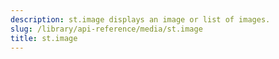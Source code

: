 ```yaml
---
description: st.image displays an image or list of images.
slug: /library/api-reference/media/st.image
title: st.image
---
```


<Autofunction function="streamlit.image" />